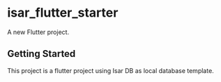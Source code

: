 # isar_flutter_starter

A new Flutter project.

## Getting Started

This project is a flutter project using Isar DB as local database template.
